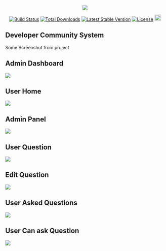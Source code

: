 <p align="center"><img src="https://laravel.com/assets/img/components/logo-laravel.svg"></p>

<p align="center">
<a href="https://travis-ci.org/laravel/framework"><img src="https://travis-ci.org/laravel/framework.svg" alt="Build Status"></a>
<a href="https://packagist.org/packages/laravel/framework"><img src="https://poser.pugx.org/laravel/framework/d/total.svg" alt="Total Downloads"></a>
<a href="https://packagist.org/packages/laravel/framework"><img src="https://poser.pugx.org/laravel/framework/v/stable.svg" alt="Latest Stable Version"></a>
<a href="https://packagist.org/packages/laravel/framework"><img src="https://poser.pugx.org/laravel/framework/license.svg" alt="License"></a>
<a href="https://semantic-ui.com/">
<img src="https://semantic-ui.com/images/logo.png" alt="License" width="20" height="20">
</a>
</p>

## Developer Community System
<p>
Some Screenshot from project
</p>
<h2 align="left">
Admin Dashboard
</h2>
<img src="a (1).jpg">
<h2 align="left">
User Home
</h2>
<img src="a (1).png">
<h2 align="left">
Admin Panel
</h2>
<img src="a (2).jpg">

<h2 align="left">
User Question
</h2>
<img src="a (3).jpg">
<h2 align="left">
Edit Question
</h2>
<img src="a (4).jpg">
<h2 align="left">
User Asked Questions
</h2>
<img src="a (5).jpg">
<h2 align="left">
User Can ask Question
</h2>
<img src="a (6).jpg">